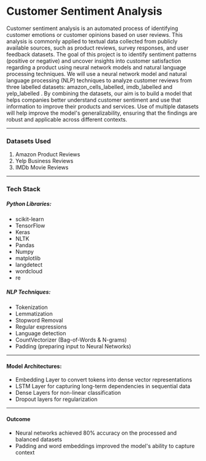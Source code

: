 #  Customer Sentiment Analysis
Customer sentiment analysis is an automated process of identifying customer emotions or customer opinions based on user reviews. This analysis is commonly applied to textual data collected from publicly available sources, such as product reviews, survey responses, and user feedback datasets. The goal of this project is to identify sentiment patterns (positive or negative)  and uncover insights into customer satisfaction regarding a product using neural network models and natural language processing techniques. We will use a neural network model and natural language processing (NLP) techniques to analyze customer reviews from three labelled datasets: amazon_cells_labelled, imdb_labelled and yelp_labelled .  By combining the datasets, our aim is to build a model that helps companies better understand customer sentiment and use that information to improve their products and services. Use of multiple datasets will help improve the model's generalizability, ensuring that the findings are robust and applicable across different contexts.

---
###  Datasets Used

1. Amazon Product Reviews
2. Yelp Business Reviews 
3. IMDb Movie Reviews
---
###  Tech Stack

 ##### Python Libraries:  
 - scikit-learn
 - TensorFlow
 - Keras
 - NLTK
 - Pandas
 - Numpy
 - matplotlib
 - langdetect
 - wordcloud
 - re
##### NLP Techniques:
  - Tokenization
  - Lemmatization
  - Stopword Removal
  - Regular expressions
  - Language detection
  - CountVectorizer (Bag-of-Words & N-grams)
  - Padding (preparing input to Neural Networks)
  
---
#### Model Architectures:  
  - Embedding Layer to convert tokens into dense vector representations  
  - LSTM Layer for capturing long-term dependencies in sequential data  
  - Dense Layers for non-linear classification  
  - Dropout layers for regularization  

---
#### Outcome
- Neural networks achieved 80% accuracy on the processed and balanced datasets  
- Padding and word embeddings improved the model's ability to capture context 

